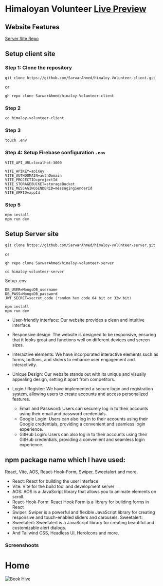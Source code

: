 # Himaloyan Volunteer [Live Preview](https://himaloy.web.app/)
## Website Features

[Server Site Repo](https://github.com/SarwarAhmed/himaloy-Volunteer-server)

## Setup client site
### Step 1: Clone the repository
```
git clone https://github.com/SarwarAhmed/himaloy-Volunteer-client.git
```
or
```
gh repo clone SarwarAhmed/himaloy-Volunteer-client
```
### Step 2
```
cd himaloy-volunteer-client
```

### Step 3
```
touch .env
```

### Step 4: Setup Firebase configuration `.env`
```
VITE_API_URL=localhot:3000

VITE_APIKEY=apiKey
VITE_AUTHDOMAIN=authDomain
VITE_PROJECTID=projectId
VITE_STORAGEBUCKET=storageBucket
VITE_MESSAGINGSENDERID=messagingSenderId
VITE_APPID=appId
```
### Step 5
```
npm install
npm run dev
```

## Setup Server site
```
git clone https://github.com/SarwarAhmed/himaloy-volunteer-server.git
```
or
```
gh repo clone SarwarAhmed/himaloy-volunteer-server
```

```
cd himaloy-volunteer-server
```
Setup .env
```
DB_USER=MongoDB_username
DB_PASS=MongoDB_password
JWT_SECRET=secret_code (random hex code 64 bit or 32w bit)
```
```
npm install
npm run dev
```

- User-friendly interface: Our website provides a clean and intuitive interface.

- Responsive design: The website is designed to be responsive, ensuring that it looks great and functions well on different devices and screen sizes.

- Interactive elements: We have incorporated interactive elements such as forms, buttons, and sliders to enhance user engagement and interactivity.

- Unique Design: Our website stands out with its unique and visually appealing design, setting it apart from competitors.


- Login / Register: We have implemented a secure login and registration system, allowing users to create accounts and access personalized features.
  - Email and Password: Users can securely log in to their accounts using their email and password credentials.
  - Google Login: Users can also log in to their accounts using their Google credentials, providing a convenient and seamless login experience.
  - GitHub Login: Users can also log in to their accounts using their GitHub credentials, providing a convenient and seamless login experience.




## npm package name which I have used:
React, Vite, AOS, React-Hook-Form, Swiper, Sweetalert and more.
- React: React for building the user interface
- Vite: Vite for the build tool and development server
- AOS: AOS is a JavaScript library that allows you to animate elements on scroll.
- React-Hook-Form: React Hook Form is a library for building forms in React
- Swiper: Swiper is a powerful and flexible JavaScript library for creating responsive and touch-enabled sliders and carousels.
Sweetalert:
- Sweetalert: Sweetalert is a JavaScript library for creating beautiful and customizable alert dialogs.
- And Tailwind CSS, Headless UI, HeroIcons and more.

### Screenshoots
# Home
![Book Hive](./public/screencapturehoem.png)
